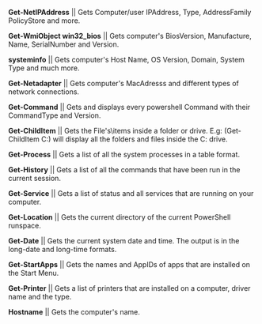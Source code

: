 

**Get-NetIPAddress** || Gets Computer/user IPAddress, Type, AddressFamily PolicyStore and more.

**Get-WmiObject win32_bios** || Gets computer's BiosVersion, Manufacture, Name, SerialNumber and Version. 

**systeminfo** || Gets computer's Host Name, OS Version, Domain, System Type and much more. 

**Get-Netadapter** || Gets computer's MacAdresss and different types of network connections.

**Get-Command** || Gets and displays every powershell Command with their CommandType and Version.

**Get-ChildItem** || Gets the File's\items inside a folder or drive. E.g: (Get-ChildItem C:\) will display all the folders and files inside the C: drive. 

**Get-Process** || Gets a list of all the system processes in a table format.

**Get-History** || Gets a list of all the commands that have been run in the current session. 

**Get-Service** || Gets a list of status and all services that are running on your computer.

**Get-Location** || Gets the current directory of the current PowerShell runspace. 

**Get-Date** || Gets the current system date and time. The output is in the long-date and long-time formats.

**Get-StartApps** || Gets the names and AppIDs of apps that are installed on the Start Menu.

**Get-Printer** || Gets a list of printers that are installed on a computer, driver name and the type. 

**Hostname** || Gets the computer's name.
